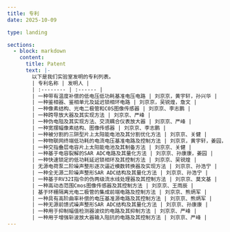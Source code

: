 ```yaml
---
title: 专利
date: 2025-10-09

type: landing

sections:
  - block: markdown
    content:
      title: Patent
      text: |-
        以下是我们实验室发明的专利列表。
        | 专利名称 | 发明人 |
        | :-------- | :------ |
        | 一种带有温度补偿的低电压低功耗基准电压电路 | 刘京京，黄宇轩，孙兴华 |
        | 一种鉴相器、鉴相单元及延迟锁相环电路 | 刘京京，吴锐煌，詹文 |
        | 一种像素结构、光电二极管和C0S图像传感器 | 刘京京、李志鹏 |
        | 一种跨导放大器及其实现方法 | 刘京京、严峰 |
        | 一种伪电阻及其实现方法、交流耦合仪表放大器 | 刘京京、严峰 |
        | 一种宽摆幅像素结构、图像传感器 | 刘京京、李志鹏 |
        | 一种被分割的三阱型片上太阳能电池及其分割优化方法 | 刘京京、关健 |
        | 一种物联网终端低功耗的电流电压基准电路及控制方法 | 刘京京，黄宇轩，姜园，孙兴华 |
        | 一种交指叠层电容片上太阳能电池及其制备方法 | 刘京京、关健 |
        | 一种基于电容裂解的SAR ADC电路及其量化方法 | 刘京京、孙康康，姜园 |
        | 一种快速锁定的低功耗延迟锁相环及其控制方法 | 刘京京、吴锐煌 |
        | 无源电荷泵二阶噪声整形逐次逼近模数转换器及实现方法 | 刘京京、孙浩宁 |
        | 一种全无源二阶噪声整形SAR ADC结构及其量化方法 | 刘京京、孙浩宁 |
        | 一种基于RV32I指令的伪两级流水线处理器及其控制方法 | 刘京京、莫文基 |
        | 一种高动态范围Cmos图像传感器及其控制方法 | 刘京京、王雨辰 |
        | 基于环栅隔离光电二极管的集成前端电路及控制方法 | 刘京京、熊炳军 |
        | 一种具有高阶曲率补偿的电压基准源电路及其控制方法 | 刘京京、熊炳军 |
        | 一种无源前馈式噪声整形SAR ADC结构及其量化方法 | 刘京京、孙康康 |
        | 一种用于抑制幅值检测器波纹的电路及其抑制方法 | 刘京京、严峰 |
        | 一种用于增强斩波放大器输入阻抗的电路及其控制方法 | 刘京京、严峰 |
---
```

